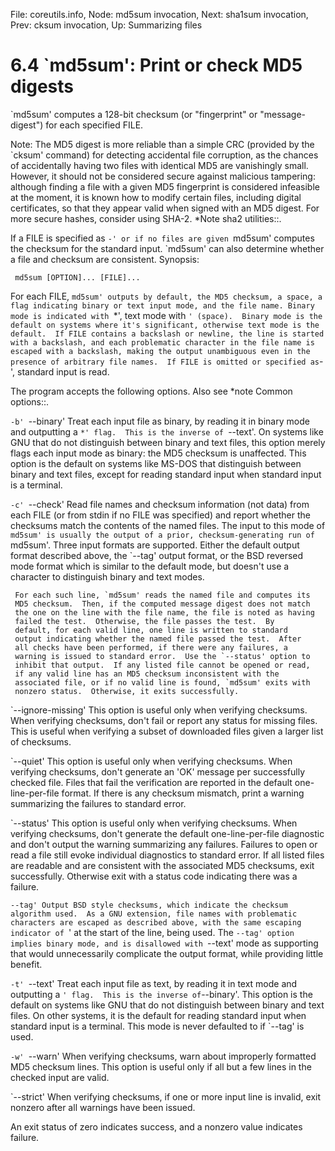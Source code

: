 File: coreutils.info,  Node: md5sum invocation,  Next: sha1sum invocation,  Prev: cksum invocation,  Up: Summarizing files

6.4 `md5sum': Print or check MD5 digests
========================================

`md5sum' computes a 128-bit checksum (or "fingerprint" or
"message-digest") for each specified FILE.

   Note: The MD5 digest is more reliable than a simple CRC (provided by
the `cksum' command) for detecting accidental file corruption, as the
chances of accidentally having two files with identical MD5 are
vanishingly small.  However, it should not be considered secure against
malicious tampering: although finding a file with a given MD5
fingerprint is considered infeasible at the moment, it is known how to
modify certain files, including digital certificates, so that they
appear valid when signed with an MD5 digest.  For more secure hashes,
consider using SHA-2.  *Note sha2 utilities::.

   If a FILE is specified as `-' or if no files are given `md5sum'
computes the checksum for the standard input.  `md5sum' can also
determine whether a file and checksum are consistent.  Synopsis:

     md5sum [OPTION]... [FILE]...

   For each FILE, `md5sum' outputs by default, the MD5 checksum, a
space, a flag indicating binary or text input mode, and the file name.
Binary mode is indicated with `*', text mode with ` ' (space).  Binary
mode is the default on systems where it's significant, otherwise text
mode is the default.  If FILE contains a backslash or newline, the line
is started with a backslash, and each problematic character in the file
name is escaped with a backslash, making the output unambiguous even in
the presence of arbitrary file names.  If FILE is omitted or specified
as `-', standard input is read.

   The program accepts the following options.  Also see *note Common
options::.

`-b'
`--binary'
     Treat each input file as binary, by reading it in binary mode and
     outputting a `*' flag.  This is the inverse of `--text'.  On
     systems like GNU that do not distinguish between binary and text
     files, this option merely flags each input mode as binary: the MD5
     checksum is unaffected.  This option is the default on systems
     like MS-DOS that distinguish between binary and text files, except
     for reading standard input when standard input is a terminal.

`-c'
`--check'
     Read file names and checksum information (not data) from each FILE
     (or from stdin if no FILE was specified) and report whether the
     checksums match the contents of the named files.  The input to
     this mode of `md5sum' is usually the output of a prior,
     checksum-generating run of `md5sum'.  Three input formats are
     supported.  Either the default output format described above, the
     `--tag' output format, or the BSD reversed mode format which is
     similar to the default mode, but doesn't use a character to
     distinguish binary and text modes.

     For each such line, `md5sum' reads the named file and computes its
     MD5 checksum.  Then, if the computed message digest does not match
     the one on the line with the file name, the file is noted as having
     failed the test.  Otherwise, the file passes the test.  By
     default, for each valid line, one line is written to standard
     output indicating whether the named file passed the test.  After
     all checks have been performed, if there were any failures, a
     warning is issued to standard error.  Use the `--status' option to
     inhibit that output.  If any listed file cannot be opened or read,
     if any valid line has an MD5 checksum inconsistent with the
     associated file, or if no valid line is found, `md5sum' exits with
     nonzero status.  Otherwise, it exits successfully.

`--ignore-missing'
     This option is useful only when verifying checksums.  When
     verifying checksums, don't fail or report any status for missing
     files.  This is useful when verifying a subset of downloaded files
     given a larger list of checksums.

`--quiet'
     This option is useful only when verifying checksums.  When
     verifying checksums, don't generate an 'OK' message per
     successfully checked file.  Files that fail the verification are
     reported in the default one-line-per-file format.  If there is any
     checksum mismatch, print a warning summarizing the failures to
     standard error.

`--status'
     This option is useful only when verifying checksums.  When
     verifying checksums, don't generate the default one-line-per-file
     diagnostic and don't output the warning summarizing any failures.
     Failures to open or read a file still evoke individual diagnostics
     to standard error.  If all listed files are readable and are
     consistent with the associated MD5 checksums, exit successfully.
     Otherwise exit with a status code indicating there was a failure.

`--tag'
     Output BSD style checksums, which indicate the checksum algorithm
     used.  As a GNU extension, file names with problematic characters
     are escaped as described above, with the same escaping indicator
     of `\' at the start of the line, being used.  The `--tag' option
     implies binary mode, and is disallowed with `--text' mode as
     supporting that would unnecessarily complicate the output format,
     while providing little benefit.

`-t'
`--text'
     Treat each input file as text, by reading it in text mode and
     outputting a ` ' flag.  This is the inverse of `--binary'.  This
     option is the default on systems like GNU that do not distinguish
     between binary and text files.  On other systems, it is the
     default for reading standard input when standard input is a
     terminal.  This mode is never defaulted to if `--tag' is used.

`-w'
`--warn'
     When verifying checksums, warn about improperly formatted MD5
     checksum lines.  This option is useful only if all but a few lines
     in the checked input are valid.

`--strict'
     When verifying checksums, if one or more input line is invalid,
     exit nonzero after all warnings have been issued.


   An exit status of zero indicates success, and a nonzero value
indicates failure.

